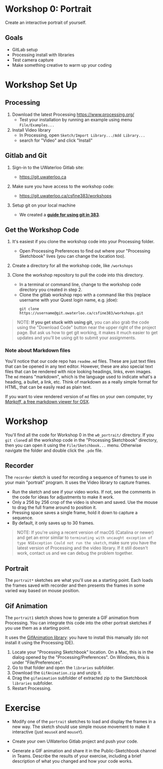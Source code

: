 # Workshop 0: Portrait

Create an interactive portrait of yourself.

## Goals

* GitLab setup
* Processing install with libraries
* Test camera capture
* Make something creative to warm up your coding

# Workshop Set Up

## Processing

1. Download the latest Processing https://www.processing.org/
    * Test your installation by running an example using menu `File/Examples...`
2. Install Video library
    * In Processing, open `Sketch/Import Library.../Add Library...`
    * search for "Video" and click "Install"


## Gitlab and Git

1. Sign-in to the UWaterloo Gitlab site:
    * https://git.uwaterloo.ca

2. Make sure you have access to the workshop code:
    * https://git.uwaterloo.ca/csfine383/workshops

3. Setup git on your local machine
    * We created a [**guide for using git in 383**](https://git.uwaterloo.ca/csfine383/HowTosAndOtherThings/blob/master/Manuals/GitManual.md).

## Get the Workshop Code

1. It's easiest if you clone the workshop code into your Processing folder. 
    * Open Processing Preferences to find out where your "Processing Sketchbook" lives (you can change the location too).

2. Create a directory for all the workshop code, like `/workshops` 

3. Clone the workshop repository to pull the code into this directory.
    * In a terminal or command line, change to the workshop code directory you created in step 2.
    * Clone the gitlab workshop repo with a command like this (replace username with your Quest login name, e.g. jdoe):
        ```
        git clone https://username@git.uwaterloo.ca/csfine383/workshops.git
        ```

<!-- > NOTE: Please don't push changes from your copy of the course code back to the repo. We need to fix permissions and show you how to create your own repos. The best way to handle this is to treat your local copy of the couse workshop code as "readonly" and then create a different place to put your own code. -->

> NOTE: **If you get stuck with using git,** you can also grab the code using the "Download Code" button near the upper right of the project page. But ask us how to get git working, it makes it much easier to get updates and you'll be using git to submit your assignments.

### Note about Markdown files

You'll notice that our code repo has `readme.md` files. These are just text files that can be opened in any text editor. However, these are also special text files that can be rendered with nice looking headings, links, even images. The `md` means "markdown", which is the language used to indicate what's a heading, a bullet, a link, etc. Think of markdown as a really simple format for HTML, that can be easily read as plain text.

If you want to view rendered version of `md` files on your own computer, try [_Markoff_, a free markdown viewer for OSX](https://robots.thoughtbot.com/markoff-free-markdown-previewer).


# Workshop

You'll find all the code for Workshop 0 in the `w0_portrait/` directory. If you `git clone`d all the workshop code in the "Processing Sketchbook" directory, then you can open it using the `File/Sketchbook...` menu. Otherwise navigate the folder and double click the `.pde` file.

## Recorder

The `recorder` sketch is used for recording a sequence of frames to use in your main "portrait" program. It uses the Video library to capture frames.

* Run the sketch and see if your video works. If not, see the comments in the code for ideas for adjustments to make it work.
* Only a 256 by 256 crop of the video is shown and saved. Use the mouse to drag the full frame around to position it.
* Pressing space saves a single frame, hold it down to capture a sequence.
* By default, it only saves up to 30 frames.

> NOTE: If you're using a recent version of macOS (Catalina or newer) and get an error similar to `terminating with uncaught exception of type NSException Could not run the sketch`, make sure you have the latest version of Processing and the video library. If it still doesn't work, contact us and we can debug the problem together.

## Portrait

The `portrait*` sketches are what you'll use as a starting point. Each loads the frames saved with recorder and then presents the frames in some varied way based on mouse position.

## Gif Animation

The `portrait1` sketch shows how to generate a GIF animation from Processing. You can integrate this code into the other portrait sketches if you use them as a starting point.

It uses the [GifAnimation library](https://github.com/extrapixel/gif-animation/tree/3.0): you have to install this manually (do not install it using the Processing IDE). 
1. Locate your "Processing Sketchbook" location. On a Mac, this is in the dialog opened by the "Processing/Preferences". On Windows, this is under "File/Preferences".
1. Go to that folder and open the `libraries` subfolder. 
1. Download the `GifAnimation.zip` and unzip it. 
1. Drag the `gifanimation` subfolder of extracted zip to the Sketchbook `libraries` subfolder. 
1. Restart Processing. 


# Exercise

* Modify one of the `portrait` sketches to load and display the frames in a new way. The sketch should use simple mouse movement to make it interactive (just `mouseX` and `mouseY`). 

* Create your own UWaterloo Gitlab project and push your code.

* Generate a GIF animation and share it in the Public-Sketchbook channel in Teams. Describe the results of your exercise, including a brief description of what you changed and how your code works.
